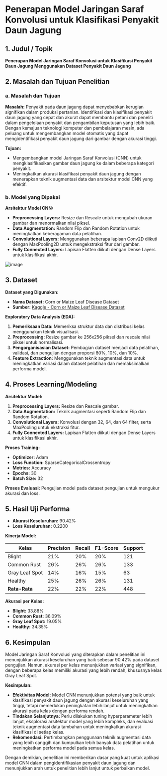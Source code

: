 # Penerapan Model Jaringan Saraf Konvolusi untuk Klasifikasi Penyakit Daun Jagung

## 1. Judul / Topik
**Penerapan Model Jaringan Saraf Konvolusi untuk Klasifikasi Penyakit Daun Jagung Menggunakan Dataset Penyakit Daun Jagung**

## 2. Masalah dan Tujuan Penelitian

### a. Masalah dan Tujuan

**Masalah:**
Penyakit pada daun jagung dapat menyebabkan kerugian signifikan dalam produksi pertanian. Identifikasi dan klasifikasi penyakit daun jagung yang cepat dan akurat dapat membantu petani dan peneliti dalam pengelolaan penyakit dan pengambilan keputusan yang lebih baik. Dengan kemajuan teknologi komputer dan pembelajaran mesin, ada peluang untuk mengembangkan model otomatis yang dapat mengidentifikasi penyakit daun jagung dari gambar dengan akurasi tinggi.

**Tujuan:**
- Mengembangkan model Jaringan Saraf Konvolusi (CNN) untuk mengklasifikasikan gambar daun jagung ke dalam beberapa kategori penyakit.
- Meningkatkan akurasi klasifikasi penyakit daun jagung dengan menerapkan teknik augmentasi data dan arsitektur model CNN yang efektif.

### b. Model yang Dipakai

**Arsitektur Model CNN:**

- **Preprocessing Layers:** Resize dan Rescale untuk mengubah ukuran gambar dan menormalkan nilai piksel.
- **Data Augmentation:** Random Flip dan Random Rotation untuk meningkatkan keberagaman data pelatihan.
- **Convolutional Layers:** Menggunakan beberapa lapisan Conv2D diikuti dengan MaxPooling2D untuk mengekstraksi fitur dari gambar.
- **Fully Connected Layers:** Lapisan Flatten diikuti dengan Dense Layers untuk klasifikasi akhir.

![image](https://github.com/user-attachments/assets/2493130c-b7ce-47bb-bee7-e7d42184b63d)

## 3. Dataset

**Dataset yang Digunakan:**
- **Nama Dataset:** Corn or Maize Leaf Disease Dataset
- **Sumber:** [Kaggle - Corn or Maize Leaf Disease Dataset](https://www.kaggle.com/datasets/smaranjitghose/corn-or-maize-leaf-disease-dataset?resource=download)

**Exploratory Data Analysis (EDA):**

1. **Pemeriksaan Data:** Memeriksa struktur data dan distribusi kelas menggunakan teknik visualisasi.
2. **Preprocessing:** Resize gambar ke 256x256 piksel dan rescale nilai piksel untuk normalisasi.
3. **Pengorganisasian Dataset:** Pembagian dataset menjadi data pelatihan, validasi, dan pengujian dengan proporsi 80%, 10%, dan 10%.
4. **Feature Extraction:** Menggunakan teknik augmentasi data untuk meningkatkan variasi dalam dataset pelatihan dan memaksimalkan performa model.

## 4. Proses Learning/Modeling

**Arsitektur Model:**

1. **Preprocessing Layers:** Resize dan Rescale gambar.
2. **Data Augmentation:** Teknik augmentasi seperti Random Flip dan Random Rotation.
3. **Convolutional Layers:** Konvolusi dengan 32, 64, dan 64 filter, serta MaxPooling untuk ekstraksi fitur.
4. **Fully Connected Layers:** Lapisan Flatten diikuti dengan Dense Layers untuk klasifikasi akhir.

**Proses Training:**

- **Optimizer:** Adam
- **Loss Function:** SparseCategoricalCrossentropy
- **Metrics:** Accuracy
- **Epochs:** 30
- **Batch Size:** 32

**Proses Evaluasi:** Pengujian model pada dataset pengujian untuk mengukur akurasi dan loss.

## 5. Hasil Uji Performa

- **Akurasi Keseluruhan:** 90.42%
- **Loss Keseluruhan:** 0.2200

**Kinerja Model:**

| Kelas            | Precision | Recall | F1-Score | Support |
|------------------|-----------|--------|----------|---------|
| Blight           | 21%       | 20%    | 20%      | 121     |
| Common Rust      | 26%       | 26%    | 26%      | 133     |
| Gray Leaf Spot   | 14%       | 16%    | 15%      | 63      |
| Healthy          | 25%       | 26%    | 26%      | 131     |
| **Rata-Rata**    | 22%       | 22%    | 22%      | 448     |

**Akurasi per Kelas:**

- **Blight:** 33.88%
- **Common Rust:** 36.09%
- **Gray Leaf Spot:** 19.05%
- **Healthy:** 34.35%

## 6. Kesimpulan

Model Jaringan Saraf Konvolusi yang diterapkan dalam penelitian ini menunjukkan akurasi keseluruhan yang baik sebesar 90.42% pada dataset pengujian. Namun, akurasi per kelas menunjukkan variasi yang signifikan, dengan beberapa kelas memiliki akurasi yang lebih rendah, khususnya kelas Gray Leaf Spot.

**Kesimpulan:**
- **Efektivitas Model:** Model CNN menunjukkan potensi yang baik untuk klasifikasi penyakit daun jagung dengan akurasi keseluruhan yang tinggi, tetapi memerlukan peningkatan lebih lanjut untuk meningkatkan akurasi pada kelas dengan performa rendah.
- **Tindakan Selanjutnya:** Perlu dilakukan tuning hyperparameter lebih lanjut, eksplorasi arsitektur model yang lebih kompleks, dan evaluasi teknik augmentasi data tambahan untuk meningkatkan akurasi klasifikasi di setiap kelas.
- **Rekomendasi:** Pertimbangkan penggunaan teknik augmentasi data yang lebih canggih dan kumpulkan lebih banyak data pelatihan untuk meningkatkan performa model pada semua kelas.

Dengan demikian, penelitian ini memberikan dasar yang kuat untuk aplikasi model CNN dalam pengidentifikasian penyakit daun jagung dan menunjukkan arah untuk penelitian lebih lanjut untuk perbaikan model.

